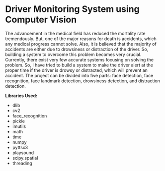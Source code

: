 # Driver Monitoring System using Computer Vision

The advancement in the medical field has reduced the mortality rate tremendously. But, one of the major reasons for death is accidents, which any medical progress cannot solve. Also, it is believed that the majority of accidents are either due to drowsiness or distraction of the driver. So, building a system to overcome this problem becomes very crucial. Currently, there exist very few accurate systems focusing on solving the problem. So, I have tried to build a system to make the driver alert at the proper time if the driver is drowsy or distracted, which will prevent an accident. The project can be divided into five parts: face detection, face recognition, face landmark detection, drowsiness detection, and distraction detection.

<b>Libraries Used:</b>
<ul>
<li>dlib </li>
<li>cv2 </li>
<li>face_recognition</li>
<li>pickle</li>
<li>imutils</li>
<li>math</li>
<li>time</li>
<li>numpy</li>
<li>pyttsx3</li>
<li>playsound</li>
<li>scipy.spatial</li>
<li>threading</li>

